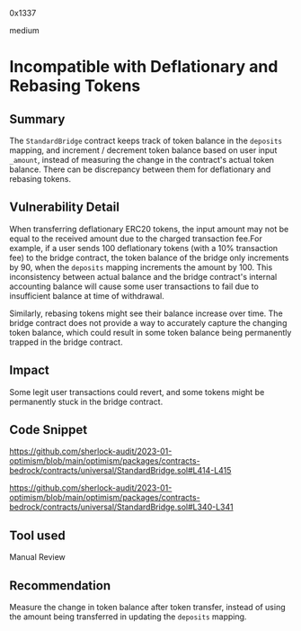 0x1337

medium

# Incompatible with Deflationary and Rebasing Tokens

## Summary

The `StandardBridge` contract keeps track of token balance in the `deposits` mapping, and increment / decrement token balance based on user input `_amount`, instead of measuring the change in the contract's actual token balance. There can be discrepancy between them for deflationary and rebasing tokens. 

## Vulnerability Detail

When transferring deflationary ERC20 tokens, the input amount may not be equal to the received amount due to the charged transaction fee.For example, if a user sends 100 deflationary tokens (with a 10% transaction fee) to the bridge contract, the token balance of the bridge only increments by 90, when the `deposits` mapping increments the amount by 100. This inconsistency between actual balance and the bridge contract's internal accounting balance will cause some user transactions to fail due to insufficient balance at time of withdrawal. 

Similarly, rebasing tokens might see their balance increase over time. The bridge contract does not provide a way to accurately capture the changing token balance, which could result in some token balance being permanently trapped in the bridge contract. 

## Impact

Some legit user transactions could revert, and some tokens might be permanently stuck in the bridge contract. 

## Code Snippet

https://github.com/sherlock-audit/2023-01-optimism/blob/main/optimism/packages/contracts-bedrock/contracts/universal/StandardBridge.sol#L414-L415

https://github.com/sherlock-audit/2023-01-optimism/blob/main/optimism/packages/contracts-bedrock/contracts/universal/StandardBridge.sol#L340-L341


## Tool used

Manual Review

## Recommendation

Measure the change in token balance after token transfer, instead of using the amount being transferred in updating the `deposits` mapping. 

